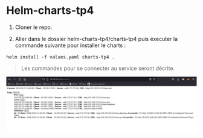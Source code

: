 # Helm-charts-tp4

1. Cloner le repo.

2. Aller dans le dossier helm-charts-tp4/charts-tp4 puis éxecuter la commande suivante pour installer le charts :

```
helm install -f values.yaml charts-tp4 .
```

> Les commandes pour se connecter au service seront décrite.

![](helm-tp4.jpg)
